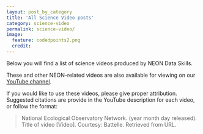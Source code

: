 ```yaml
---
layout: post_by_category
title: 'All Science Video posts'
category: science-video
permalink: science-video/
image:
  feature: codedpoints2.png
  credit: 
---
```


Below you will find a list of science videos produced by NEON Data Skills. 

These and other NEON-related videos are also available for viewing on our 
<a href="https://www.youtube.com/user/NEONBetaEDU" target="_blank"> YouTube channel</a>. 

If you would like to use these videos, please give proper attribution. Suggested citations are 
provide in the YouTube description for each video, or follow the format: 
>  National Ecological Observatory Network. (year month day released). Title of video [Video]. Courtesy: Battelle. Retrieved from URL. 
